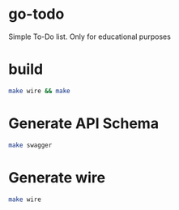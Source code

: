 # go-todo
Simple To-Do list. Only for educational purposes

# build
```sh
make wire && make
```

# Generate API Schema
```sh
make swagger
```

# Generate wire
```sh
make wire
```
